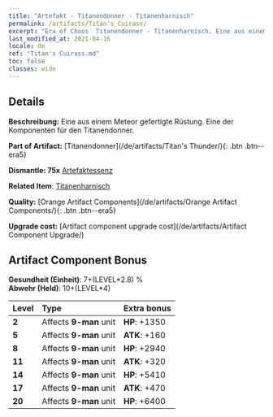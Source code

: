 ```yaml
---
title: "Artefakt - Titanendonner - Titanenharnisch"
permalink: /artifacts/Titan's Cuirass/
excerpt: "Era of Chaos  Titanendonner - Titanenharnisch. Eine aus einem Meteor gefertigte Rüstung. Eine der Komponenten für den Titanendonner."
last_modified_at: 2021-04-16
locale: de
ref: "Titan's Cuirass.md"
toc: false
classes: wide
---
```




## Details

 **Beschreibung:** Eine aus einem Meteor gefertigte Rüstung. Eine der Komponenten für den Titanendonner.

 **Part of Artifact:** [Titanendonner](/de/artifacts/Titan's Thunder/){: .btn .btn--era5}

 **Dismantle: 75x** [Artefaktessenz](/de/Items/con_905/)

 **Related Item**: [Titanenharnisch](/de/Items/art_159/)

 **Quality:** [Orange Artifact Components](/de/artifacts/Orange Artifact Components/){: .btn .btn--era5}

 **Upgrade cost:** [Artifact component upgrade cost](/de/artifacts/Artifact Component Upgrade/)

## Artifact Component Bonus

  **Gesundheit (Einheit)**: 7+(LEVEL\*2.8) %<br/>**Abwehr (Held)**: 10+(LEVEL\*4)

  |  Level  | Type |    Extra bonus  | 
  |:--------|:-----|:----------------| 
  | **2** | Affects **9-man** unit | **HP**: +1350 | 
  | **5** | Affects **9-man** unit | **ATK**: +160 | 
  | **8** | Affects **9-man** unit | **HP**: +2940 | 
  | **11** | Affects **9-man** unit | **ATK**: +320 | 
  | **14** | Affects **9-man** unit | **HP**: +5410 | 
  | **17** | Affects **9-man** unit | **ATK**: +470 | 
  | **20** | Affects **9-man** unit | **HP**: +6400 | 
